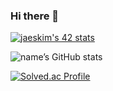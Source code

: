 ### Hi there 👋

<!--
**minsikim-42/minsikim-42** is a ✨ _special_ ✨ repository because its `README.md` (this file) appears on your GitHub profile.

Here are some ideas to get you started:

- 🔭 I’m currently working on ...
- 🌱 I’m currently learning ...
- 👯 I’m looking to collaborate on ...
- 🤔 I’m looking for help with ...
- 💬 Ask me about ...
- 📫 How to reach me: ...
- 😄 Pronouns: ...
- ⚡ Fun fact: ...
-->
[![jaeskim's 42 stats](https://badge42.herokuapp.com/api/stats/minsikim-42)](https://github.com/JaeSeoKim/badge42)

![name’s GitHub stats](https://github-readme-stats.vercel.app/api?username=minsikim-42&show_icons=true&theme=tokyonight)

[![Solved.ac Profile](http://mazassumnida.wtf/api/generate_badge?boj=spalstlr321)](https://solved.ac/profile/spalstlr321)
